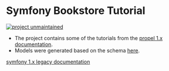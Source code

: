 # Symfony Bookstore Tutorial

[![project unmaintained](https://img.shields.io/badge/project-unmaintained-red.svg)](https://img.shields.io/badge/project-unmaintained-red.svg)

- The project contains some of the tutorials from the [propel 1.x documentation](https://propelorm.org/Propel/documentation/).
- Models were generated based on the schema [here](https://propelorm.org/Propel/documentation/02-buildtime.html).

[symfony 1.x legacy documentation](https://symfony.com/legacy)
